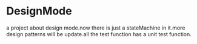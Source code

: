 # DesignMode
a project  about design mode.now there is just a stateMachine in it.more design patterns will be update.all the test function has a unit test function.
